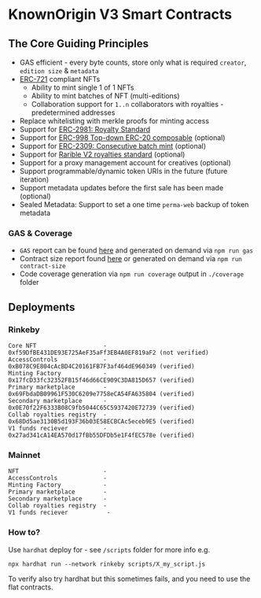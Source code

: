 # KnownOrigin V3 Smart Contracts

## The Core Guiding Principles

* GAS efficient - every byte counts, store only what is required `creator`, `edition size` & `metadata`
* [ERC-721](https://eips.ethereum.org/EIPS/eip-721) compliant NFTs
    * Ability to mint single 1 of 1 NFTs
    * Ability to mint batches of NFT (multi-editions)
    * Collaboration support for `1..n` collaborators with royalties - predetermined addresses
* Replace whitelisting with merkle proofs for minting access
* Support for [ERC-2981: Royalty Standard](https://eips.ethereum.org/EIPS/eip-2981)
* Support for [ERC-998 Top-down ERC-20 composable](https://eips.ethereum.org/EIPS/eip-998) (optional)
* Support for [ERC-2309: Consecutive batch mint](https://eips.ethereum.org/EIPS/eip-2309) (optional)
* Support for [Rarible V2 royalties standard](https://docs.rarible.com/asset/royalties-schema) (optional)
* Support for a proxy management account for creatives (optional)
* Support programmable/dynamic token URIs in the future (future iteration)
* Support metadata updates before the first sale has been made (optional)
* Sealed Metadata: Support to set a one time `perma-web` backup of token metadata

### GAS & Coverage

* `GAS` report can be found [here](./gas-report-output.md) and generated on demand via `npm run gas`
* Contract size report found [here](./contract-size.md) or generated on demand via `npm run contract-size`
* Code coverage generation via `npm run coverage` output in `./coverage` folder

## Deployments

### Rinkeby

```
Core NFT                   - 0xf59DfBE431DE93E725AeF35aFf3EB4A0EF819aF2 (not verified)
AccessControls             - 0xB078C9E804cAcBD4C20161FB7F3af464dE960349 (verified)
Minting Factory            - 0x17fcD33fc32352FB15f46d66CE909C3DA815D657 (verified)
Primary marketplace        - 0x69FbdaDB09961F530C6209e7758eCA54FA635804 (verified)
Secondary marketplace      - 0x0E70f22F6333B08C9fb5044C65C5937420E72739 (verified)
Collab royalties registry  - 0x68Dd5ae3130B5d193F36b03E58ECBCAc5eceb9E5 (verified)
V1 funds reciever          - 0x27ad341cA14EA570d17fBb55DFDb5e1F4fEC578e (verified) 
```

### Mainnet

```
NFT                        - 
AccessControls             - 
Minting Factory            - 
Primary marketplace        - 
Secondary marketplace      - 
Collab royalties registry  - 
V1 funds reciever           - 
```

### How to?

Use `hardhat` deploy for - see `/scripts` folder for more info e.g.

`npx hardhat run --network rinkeby scripts/X_my_script.js`

To verify also try hardhat but this sometimes fails, and you need to use the flat contracts.

